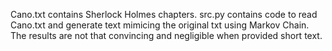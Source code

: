Cano.txt contains Sherlock Holmes chapters.
src.py contains code to read Cano.txt and generate text mimicing the original txt using Markov Chain.
The results are not that convincing and negligible when provided short text.
